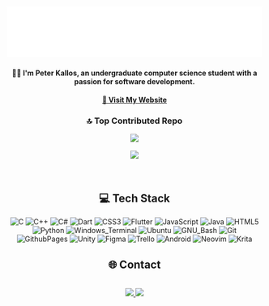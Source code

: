 <!--https://github.com/Akshay090/svg-banners/blob/master/SVG/luminance/luminance.svg?short_path=aab2322-->
<div align="center">
	<br>
		<img src="header.svg" width="800" height="100">
	<br>
</div>

<div align="center">
	<h4 align="center">👨‍💻 I'm Peter Kallos, an undergraduate computer science student with a passion for software development.</h4>
	<h4 align="center">  <a href="https://kallosp.github.io/">🚀 Visit My Website</a> </h4>
</div>

<!--<h2 align="center"> 📊 GitHub Stats</h2>-->
<div align="center" >
	
### 🔝 Top Contributed Repo
![](https://github-contributor-stats.vercel.app/api?username=KallosP&limit=5&theme=yeblu&combine_all_yearly_contributions=true)
 
![](https://github-readme-stats.vercel.app/api/top-langs/?username=KallosP&theme=yeblu&hide_border=false&include_all_commits=true&count_private=true&layout=compact)

</div>

<br>

<h2 align="center"> 💻 Tech Stack</h2>
<div align="center">
	
![C](https://img.shields.io/badge/C-00599C?style=for-the-badge&logo=c&logoColor=white) ![C++](https://img.shields.io/badge/c++-%2300599C.svg?style=for-the-badge&logo=c%2B%2B&logoColor=white) ![C#](https://img.shields.io/badge/c%23-%23239120.svg?style=for-the-badge&logo=csharp&logoColor=white) ![Dart](https://img.shields.io/badge/dart-%230175C2.svg?style=for-the-badge&logo=dart&logoColor=white) ![CSS3](https://img.shields.io/badge/css3-%231572B6.svg?style=for-the-badge&logo=css3&logoColor=white) ![Flutter](https://img.shields.io/badge/Flutter-02569B?style=for-the-badge&logo=flutter&logoColor=white) ![JavaScript](https://img.shields.io/badge/JavaScript-F7DF1E?style=for-the-badge&logo=javascript&logoColor=black) ![Java](https://img.shields.io/badge/java-%23ED8B00.svg?style=for-the-badge&logo=openjdk&logoColor=white) ![HTML5](https://img.shields.io/badge/html5-%23E34F26.svg?style=for-the-badge&logo=html5&logoColor=white) ![Python](https://img.shields.io/badge/python-3670A0?style=for-the-badge&logo=python&logoColor=ffdd54) ![Windows_Terminal](https://img.shields.io/badge/windows%20terminal-4D4D4D?style=for-the-badge&logo=windows%20terminal&logoColor=white) ![Ubuntu](https://img.shields.io/badge/Ubuntu-E95420?style=for-the-badge&logo=ubuntu&logoColor=white) ![GNU_Bash](https://img.shields.io/badge/GNU%20Bash-4EAA25?style=for-the-badge&logo=GNU%20Bash&logoColor=white) ![Git](https://img.shields.io/badge/GIT-E44C30?style=for-the-badge&logo=git&logoColor=white) ![GithubPages](https://img.shields.io/badge/github%20pages-121013?style=for-the-badge&logo=github&logoColor=white) ![Unity](https://img.shields.io/badge/Unity-100000?style=for-the-badge&logo=unity&logoColor=white) ![Figma](https://img.shields.io/badge/Figma-F24E1E?style=for-the-badge&logo=figma&logoColor=white) ![Trello](https://img.shields.io/badge/Trello-0052CC?style=for-the-badge&logo=trello&logoColor=white) ![Android](https://img.shields.io/badge/Android-3DDC84?style=for-the-badge&logo=android&logoColor=white) ![Neovim](https://img.shields.io/badge/NeoVim-%2357A143.svg?&style=for-the-badge&logo=neovim&logoColor=white) ![Krita](https://img.shields.io/badge/Krita-203759?style=for-the-badge&logo=krita&logoColor=EEF37B)
</div>

<h2 align="center"> 🌐 Contact</h2>
<div align="center">
	  <br>
	  <a href="mailto: pkallos19@gmail.com">
	    <img src="https://img.shields.io/badge/Gmail-D14836?style=for-the-badge&logo=gmail&logoColor=white">
	  </a>
	    <a href="https://www.linkedin.com/in/peter-kallos/">
	      <img src="https://img.shields.io/badge/LinkedIn-0077B5?style=for-the-badge&logo=linkedin&logoColor=white">
	    </a>
	 <br>
</div>

